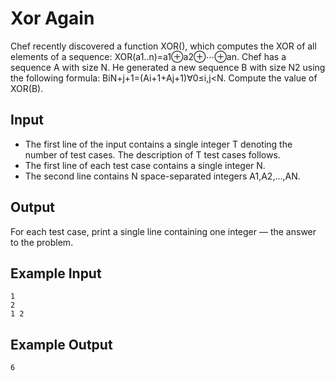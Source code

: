 # Xor Again

Chef recently discovered a function XOR(), which computes the XOR of all elements of a sequence:
XOR(a1..n)=a1⊕a2⊕⋯⊕an.
Chef has a sequence A with size N. He generated a new sequence B with size N2 using the following formula:
BiN+j+1=(Ai+1+Aj+1)∀0≤i,j<N.
Compute the value of XOR(B).

## Input

- The first line of the input contains a single integer T denoting the number of test cases. The description of T test cases follows.
- The first line of each test case contains a single integer N.
- The second line contains N space-separated integers A1,A2,…,AN.

## Output

For each test case, print a single line containing one integer — the answer to the problem.

## Example Input

```
1
2
1 2
```

## Example Output

```
6
```
